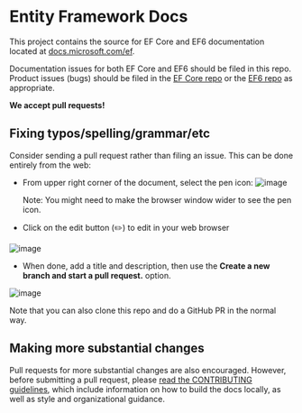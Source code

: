 # Entity Framework Docs

This project contains the source for EF Core and EF6 documentation located at [docs.microsoft.com/ef](https://docs.microsoft.com/ef/).

Documentation issues for both EF Core and EF6 should be filed in this repo. Product issues (bugs) should be filed in the [EF Core repo](https://github.com/dotnet/efcore) or the [EF6 repo](https://github.com/dotnet/ef6) as appropriate.

**We accept pull requests!**

## Fixing typos/spelling/grammar/etc

Consider sending a pull request rather than filing an issue. This can be done entirely from the web:

* From upper right corner of the document, select the pen icon:
  ![image](https://user-images.githubusercontent.com/3605364/93646907-e75ef680-f9a2-11ea-847a-c5c3839f3aa8.png)

  Note: You might need to make the browser window wider to see the pen icon.

* Click on the edit button (✏️) to edit in your web browser

![image](https://user-images.githubusercontent.com/1430078/64454321-85856480-d09f-11e9-85a6-1c93bc6611e2.png)

* When done, add a title and description, then use the **Create a new branch and start a pull request.** option.

![image](https://user-images.githubusercontent.com/1430078/64454455-dac17600-d09f-11e9-922b-0346117011f5.png)

Note that you can also clone this repo and do a GitHub PR in the normal way.

## Making more substantial changes

Pull requests for more substantial changes are also encouraged. However, before submitting a pull request, please [read the CONTRIBUTING guidelines](CONTRIBUTING.md), which include information on how to build the docs locally, as well as style and organizational guidance.
